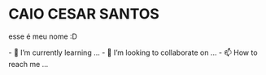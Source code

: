 <h1>CAIO CESAR SANTOS</h1>
<body>
<p>esse é meu nome :D</p>
- 🌱 I’m currently learning ...
- 💞️ I’m looking to collaborate on ...
- 📫 How to reach me ...
</body>

<!---
Magrelaio/Magrelaio is a ✨ special ✨ repository because its `README.md` (this file) appears on your GitHub profile.
You can click the Preview link to take a look at your changes.
--->
